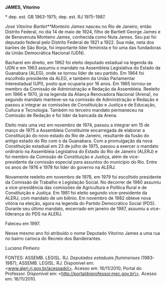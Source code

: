 **JAMES, Vitorino**

\* dep. est. GB 1963-1975; dep. est. RJ 1975-1987.

*José Vitorino* *Bartlet**Monteiro James* nasceu no Rio de Janeiro,
então Distrito Federal, no dia 14 de maio de 1924, filho de Bartlett
George James e de Benevenuta Monteiro James, conhecida como Nuta James.
Seu pai foi deputado federal pelo Distrito Federal de 1921 a 1922. Sua
mãe, neta dos barões de São Borja, foi importante líder feminista e foi
uma das fundadoras da União Democrática Nacional (UDN).

Bacharel em direito, em 1962 foi eleito deputado estadual na legenda da
UDN e em 1963 assumiu o mandato na Assembleia Legislativa do Estado da
Guanabara (ALEG), onde se tornou líder de seu partido. Em 1964 foi
escolhido presidente da ALEG, e também da União Parlamentar
Interestadual (UPI), posto que ocuparia por 16 anos. Em 1965 tornou-se
membro da Comissão de Administração e Redação da Assembleia. Reeleito em
1966 e 1970, já na legenda da Aliança Renovadora Nacional (Arena), no
segundo mandato manteve-se na comissão de Administração e Redação e
passou a integrar as comissões de Constituição e Justiça e de Educação,
Cultura e Tecnologia. Também no terceiro mandato permaneceu na Comissão
de Redação e foi líder da bancada da Arena.

Eleito mais uma vez em novembro de 1974, passou a integrar em 15 de
março de 1975 a Assembleia Constituinte encarregada de elaborar a
Constituição do novo estado do Rio de Janeiro, resultante da fusão do
antigo estado do Rio com o da Guanabara. Com a promulgação da nova
Constituição estadual em 23 de julho de 1975, passou a exercer o mandato
ordinário na Assembleia Legislativa do Estado do Rio de Janeiro (ALERJ)
e foi membro da Comissão de Constituição e Justiça, além de
vice-presidente da comissão especial para assuntos do município do Rio.
Entre os anos de 1976 e 1978 foi líder do governo na ALERJ.

Novamente reeleito em novembro de 1978, em 1979 foi escolhido presidente
da Comissão de Trabalho e Legislação Social. No decorrer de 1980 assumiu
a vice-presidência das comissões de Agricultura e Política Rural e de
Constituição e Justiça. Em 1981 foi eleito segundo vice-presidente da
ALERJ, com mandato de um biênio. Em novembro de 1982 obteve nova vitória
na eleição, agora na legenda do Partido Democrático Social (PDS).
Durante seu último mandato, encerrado em janeiro de 1987, assumiu a
vice-liderança do PDS na ALERJ.

Faleceu em 1997.

Nesse mesmo ano foi atribuído o nome Deputado Vitorino James a uma rua
no bairro carioca do Recreio dos Bandeirantes.

*Luciana Pinheiro*

FONTES: ASSEMB. LEGISL. RJ. *Deputados estaduais fluminenses*
(1983-1987); ASSEMB. LEGISL. RJ. Disponível em:
\<www.alerj.rj.gov.br/acessado\>. Acesso em: 16/11/2010; Portal do
Professor. Disponível em: \<http://portaldoprofessor.mec.gov.br\>.
Acesso em: 16/11/2010.
